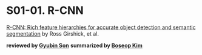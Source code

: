 # S01-01. R-CNN

[R-CNN: Rich feature hierarchies for accurate object detection and semantic segmentation](https://arxiv.org/abs/1311.2524) by Ross Girshick, et al.

**reviewed by [Gyubin Son](https://github.com/gyubin)**
**summarized by [Boseop Kim](https://github.com/aisolab)**

<script src="https://gist.github.com/aisolab/46f73657c7fcbec91004708e01a67ba0.js"></script>